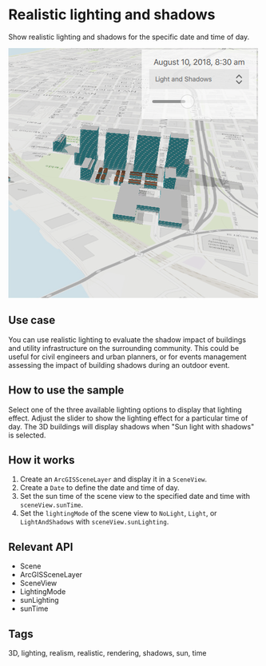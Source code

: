# Realistic lighting and shadows
Show realistic lighting and shadows for the specific date and time of day.

![](screenshot.png)

## Use case
You can use realistic lighting to evaluate the shadow impact of buildings and utility infrastructure on the surrounding community. This could be useful for civil engineers and urban planners, or for events management assessing the impact of building shadows during an outdoor event.

## How to use the sample
Select one of the three available lighting options to display that lighting effect. Adjust the slider to show the lighting effect for a particular time of day. The 3D buildings will display shadows when "Sun light with shadows" is selected. 

## How it works
1. Create an `ArcGISSceneLayer` and display it in a `SceneView`.
2. Create a `Date` to define the date and time of day.
3. Set the sun time of the scene view to the specified date and time with `sceneView.sunTime`.
4. Set the `lightingMode` of the scene view to `NoLight`, `Light`, or `LightAndShadows` with `sceneView.sunLighting`.

## Relevant API
* Scene
* ArcGISSceneLayer
* SceneView
* LightingMode
* sunLighting
* sunTime

## Tags
3D, lighting, realism, realistic, rendering, shadows, sun, time